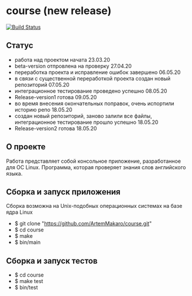 # course (new release)
[![Build Status](https://travis-ci.com/ArtemMakaro/course.svg?branch=master)](https://travis-ci.com/ArtemMakaro/course)

## Статус
* работа над проектом начата 23.03.20
* beta-version отпровлена на проверку 27.04.20
* переработка проекта и исправление ошибок завершено 06.05.20
* в связи с существенной переработкой проекта создан новый репозиторий 07.05.20
* интеграционное тестирование проведено успешно 08.05.20
* Release-version1 готова 09.05.20
* во время внесения окончательных поправок, очень испортили историю репо 18.05.20 
* создан новый репозиторий, заново залили все файлы, интеграционное тестирование прошло успешно 18.05.20
* Release-version2 готова 18.05.20

## О проекте
Работа представляет собой консольное приложение, разработанное для ОС Linux. Программа, которая проверяет знания слов английского языка.

## Сборка и запуск приложения
Сборка возможна на Unix-подобных операционных системах на базе ядра Linux
* $ git clone "https://github.com/ArtemMakaro/course.git"
* $ cd course
* $ make
* $ bin/main
## Сборка и запуск тестов
* $ cd course
* $ make test
* $ bin/test

